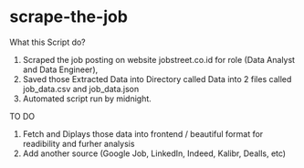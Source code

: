 # scrape-the-job
What this Script do? 

1. Scraped the job posting on website jobstreet.co.id for role (Data Analyst and Data Engineer), 
2. Saved those Extracted Data into Directory called Data into 2 files called job_data.csv and job_data.json
3. Automated script run by midnight. 

TO DO
1. Fetch and Diplays those data into frontend / beautiful format for readibility and furher analysis
2. Add another source (Google Job, LinkedIn, Indeed, Kalibr, Dealls, etc)
